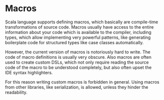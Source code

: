 # Macros

Scala language supports defining macros, which basically are compile-time transformations of source code. Macros usually have access to the entire information about your code which is available to the compiler, including types, which allow implementing very powerful patterns, like generating boilerplate code for structured types like case classes automatically.

However, the current version of macros is notoriously hard to write. The code of macro definitions is usually very obscure. Also macros are often used to create custom DSLs, which not only require reading the source code of the macro to be understood completely, but also often upset the IDE syntax highlighters.

For this reason writing custom macros is forbidden in general. Using macros from other libraries, like serialization, is allowed, unless they hinder the readability.
